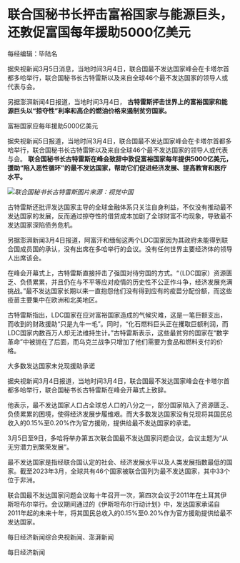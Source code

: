 # 联合国秘书长抨击富裕国家与能源巨头，还敦促富国每年援助5000亿美元

每经编辑：毕陆名

据央视新闻3月5日消息，当地时间3月4日，联合国最不发达国家峰会在卡塔尔首都多哈举行，联合国秘书长古特雷斯以及来自全球46个最不发达国家的领导人或代表与会。

另据澎湃新闻4日报道，当地时间3月4日， **古特雷斯抨击世界上的富裕国家和能源巨头以“掠夺性”利率和高企的燃油价格来遏制贫穷国家。**

富裕国家应每年援助5000亿美元

据央视新闻5日报道，当地时间3月4日，联合国最不发达国家峰会在卡塔尔首都多哈举行，联合国秘书长古特雷斯以及来自全球46个最不发达国家的领导人或代表与会。
**联合国秘书长古特雷斯在峰会致辞中敦促富裕国家每年提供5000亿美元，援助“陷入恶性循环”的最不发达国家，帮助它们促进经济发展、提高教育和医疗水平。**

![](https://inews.gtimg.com/om_bt/OWaW6pKYRG9kszdrVKepjurAizACPjvJ9_ZcSMzGxK05MAA/1000)_联合国秘书长古特雷斯图片来源：视觉中国_

古特雷斯还批评发达国家主导的全球金融体系只关注自身利益，不仅没有推动最不发达国家的发展，反而通过掠夺性的借贷成本加剧了全球财富不均现象，导致最不发达国家深陷债务危机。

另据澎湃新闻3月4日报道，阿富汗和缅甸这两个LDC国家因为其政府未能得到联合国成员国的承认，没有出席在多哈举行的会议。没有任何世界主要经济体的领导人出席该会。

在峰会开幕式上，古特雷斯直接抨击了强国对待穷国的方式。“（LDC国家）资源匮乏、负债累累，并且仍在与不平等应对疫情的历史性不公正作斗争，经济发展充满挑战。”最不发达国家长期以来一直抱怨他们没有得到应有的疫苗分配份额，而这些疫苗主要集中在欧洲和北美地区。

古特雷斯指出，LDC国家在应对富裕国家造成的气候灾难，这是一笔巨额支出，而收到的财政援助“只是九牛一毛”。同时，“化石燃料巨头正在攫取巨额利润，而LDC国家内数百万人却无法维持生计。”古特雷斯表示，这些最贫穷的国家在“数字革命”中被抛在了后面，而乌克兰战争只增加了他们需要为食品和燃料支付的价格。

大多数发达国家未兑现援助承诺

据央视新闻3月4日报道，当地时间3月4日，联合国最不发达国家峰会在卡塔尔首都多哈举行，联合国秘书长古特雷斯在峰会开幕式上致辞。

他表示，最不发达国家人口占全球总人口的八分之一，部分国家陷入了资源匮乏、负债累累的困境，使得经济发展步履维艰。而大多数发达国家没有兑现将其国民总收入的0.15%至0.20%作为官方援助，提供给最不发达国家的承诺。

3月5日至9日，多哈将举办第五次联合国最不发达国家问题会议，会议主题为“从无穷潜力到繁荣发展”。

最不发达国家是指经联合国认定的社会、经济发展水平以及人类发展指数最低的国家。截至2023年3月，全球共有46个国家被联合国列为最不发达国家，其中33个位于非洲。

联合国最不发达国家问题会议每十年召开一次，第四次会议于2011年在土耳其伊斯坦布尔举行。会议期间通过的《伊斯坦布尔行动计划》中，发达国家承诺自2011年起的未来十年，将其国民总收入的0.15%至0.20%作为官方援助提供给最不发达国家。

每日经济新闻综合央视新闻、澎湃新闻

每日经济新闻

